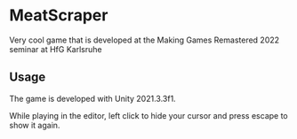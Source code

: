 # MeatScraper
Very cool game that is developed at the Making Games Remastered 2022 seminar at HfG Karlsruhe

## Usage

The game is developed with Unity 2021.3.3f1.

While playing in the editor, left click to hide your cursor and press escape to show it again.